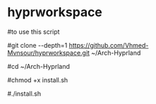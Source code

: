 # hyprworkspace
#to use this script

#git clone --depth=1 https://github.com/Vhmed-Mvnsour/hyprworkspace.git ~/Arch-Hyprland

#cd ~/Arch-Hyprland

#chmod +x install.sh

#./install.sh

